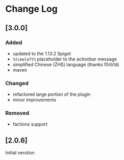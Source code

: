 # Change Log

## [3.0.0]

### Added
- updated to the 1.13.2 Spigot
- `%timeleft%` placeholder to the actionbar message
- simplified Chinese (ZHS) language (thanks f0rb1d)
- maven

### Changed
- refactored large portion of the plugin
- minor improvements

### Removed
- factions support

## [2.0.6]

Initial verstion